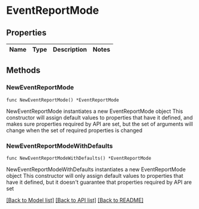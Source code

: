 # EventReportMode

## Properties

Name | Type | Description | Notes
------------ | ------------- | ------------- | -------------

## Methods

### NewEventReportMode

`func NewEventReportMode() *EventReportMode`

NewEventReportMode instantiates a new EventReportMode object
This constructor will assign default values to properties that have it defined,
and makes sure properties required by API are set, but the set of arguments
will change when the set of required properties is changed

### NewEventReportModeWithDefaults

`func NewEventReportModeWithDefaults() *EventReportMode`

NewEventReportModeWithDefaults instantiates a new EventReportMode object
This constructor will only assign default values to properties that have it defined,
but it doesn't guarantee that properties required by API are set


[[Back to Model list]](../README.md#documentation-for-models) [[Back to API list]](../README.md#documentation-for-api-endpoints) [[Back to README]](../README.md)


